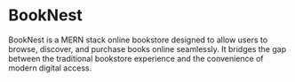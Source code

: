 # BookNest
BookNest is a MERN stack online bookstore designed to allow users to                         browse, discover, and purchase books online seamlessly. It bridges the                       gap between the traditional bookstore experience and the convenience of modern digital access.
